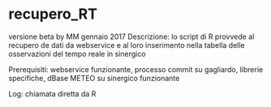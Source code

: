 # recupero_RT
versione beta
by MM gennaio 2017
Descrizione: lo script di R provvede al recupero de dati da webservice e al loro inserimento nella tabella delle osservazioni del tempo reale in sinergico

Prerequisiti: webservice funzionante, processo commit su gagliardo, librerie specifiche, dBase METEO su sinergico funzionante

Log: chiamata diretta da R
